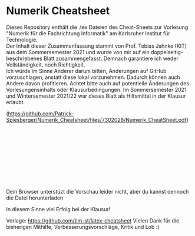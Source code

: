 # Numerik Cheatsheet
Dieses Repository enthält die .tex Dateien des Cheat-Sheets zur Vorlesung "Numerik für die Fachrichtung Informatik" am Karlsruher Institut für Technologie. <br>
Der Inhalt dieser Zusammenfassung stammt von Prof. Tobias Jahnke (KIT) aus dem Sommersemester 2021 und wurde von mir auf ein doppelseitig-beschriebenes Blatt zusammengefasst. Demnach garantiere ich weder Vollständigkeit, noch Richtigkeit. <br>
Ich würde im Sinne Anderer darum bitten, Änderungen auf GitHub vorzuschlagen, anstatt diese lokal vorzunehmen. Dadurch können auch Andere davon profitieren. Achtet bitte auch auf potentielle Änderungen des Vorlesungensinhalts oder Klausurbedingungen. Im Sommersemester 2021 und Wintersemester 2021/22 war dieses Blatt als Hilfsmittel in der Klausur erlaubt.

(https://github.com/Patrick-Spiesberger/Numerik_Cheatsheet/files/7302028/Numerik_CheatSheet.pdf)

<object data="https://github.com/Patrick-Spiesberger/Numerik_Cheatsheet/files/7302028/Numerik_CheatSheet.pdf" type="application/pdf" width="700px" height="700px">
    <embed src="https://github.com/Patrick-Spiesberger/Numerik_Cheatsheet/files/7302028/Numerik_CheatSheet.pdf">
        <p>Dein Browser unterstüzt die Vorschau leider nicht, aber du kannst dennoch die Datei herunterladen</p>
    </embed>
</object>

In diesem Sinne viel Erfolg bei der Klausur!

Vorlage: https://github.com/tim-st/latex-cheatsheet
Vielen Dank für die bisherigen Mithilfe, Verbesserungsvorschläge, Kritik und Lob :)
